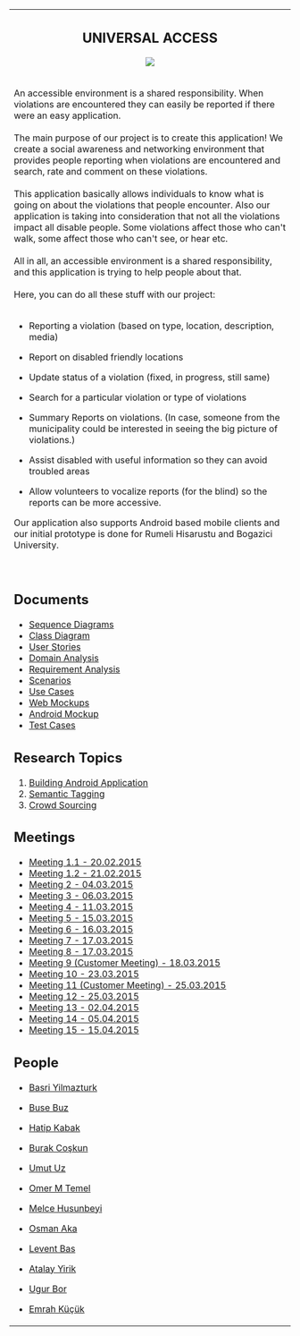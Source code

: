 <table>

<tr align='middle'>
<td>

<h2>UNIVERSAL ACCESS</h2>

<a href='http://imgur.com/TwBD6JG'><img src='http://i.imgur.com/TwBD6JG.jpg' /></a>
</td>
</tr>

<tr>
<td width='800px' valign='top'>


An accessible environment is a shared responsibility. When violations are encountered they can easily be reported if there were an easy application.<br>
<br>
The main purpose of our project is to create this application! We create a social awareness and networking environment that provides people reporting when violations are encountered and search, rate and comment on these violations.<br>
<br>
This application basically allows individuals to know what is going on about the violations that people encounter. Also our application is taking into consideration that not all the violations impact all disable people. Some violations affect those who can't walk, some affect those who can't see, or hear etc.<br>
<br>
All in all, an accessible environment is a shared responsibility, and this application is trying to help people about that.<br>
<br>
Here, you can do all these stuff with our project:<br>
<br>
<ul><li>Reporting a violation (based on type, location, description, media)</li></ul>

<ul><li>Report on disabled friendly locations</li></ul>

<ul><li>Update status of a violation (fixed, in progress, still same)</li></ul>

<ul><li>Search for a particular violation or type of violations</li></ul>

<ul><li>Summary Reports on violations. (In case, someone from the municipality could be interested in seeing the big picture of violations.)</li></ul>

<ul><li>Assist disabled with useful information so they can avoid troubled areas</li></ul>

<ul><li>Allow volunteers to vocalize reports (for the blind) so the reports can be more accessive.</li></ul>

Our application also supports Android based mobile clients and our initial prototype is done for Rumeli Hisarustu and Bogazici University.<br>
<br>
<br>
<h2>Documents</h2>
<ul><li><a href='sequenceDiagram.md'>Sequence Diagrams</a>
</li><li><a href='ClassDiagram.md'>Class Diagram</a>
</li><li><a href='UserStories.md'>User Stories</a>
</li><li><a href='DomainAnalysis.md'>Domain Analysis</a>
</li><li><a href='RequirementAnalysis.md'>Requirement Analysis</a>
</li><li><a href='scenarios.md'>Scenarios</a>
</li><li><a href='UseCases.md'>Use Cases</a>
</li><li><a href='web_mockups.md'>Web Mockups</a>
</li><li><a href='android_mockup.md'>Android Mockup</a>
</li><li><a href='TestCases.md'>Test Cases</a></li></ul>


<h2>Research Topics</h2>
<ol><li><a href='BuildingAndroidApplication.md'>Building Android Application</a>
</li><li><a href='semanticTagging.md'>Semantic Tagging</a>
</li><li><a href='crowdsourcing.md'>Crowd Sourcing</a></li></ol>


<h2>Meetings</h2>

<ul><li><a href='https://code.google.com/p/bounswe2015group9/wiki/meetingNotes#Meeting_#1.1'>Meeting 1.1 - 20.02.2015</a>
</li><li><a href='https://code.google.com/p/bounswe2015group9/wiki/meetingNotes#Meeting_#1.2'>Meeting 1.2 - 21.02.2015</a>
</li><li><a href='https://code.google.com/p/bounswe2015group9/wiki/meetingNotes#Meeting_#2'>Meeting 2 - 04.03.2015</a>
</li><li><a href='https://code.google.com/p/bounswe2015group9/wiki/meetingNotes#Meeting_#3'>Meeting 3 - 06.03.2015</a>
</li><li><a href='https://code.google.com/p/bounswe2015group9/wiki/meetingNotes#Meeting_#4'>Meeting 4 - 11.03.2015</a>
</li><li><a href='https://code.google.com/p/bounswe2015group9/wiki/meetingNotes#Meeting_#5'>Meeting 5 - 15.03.2015</a>
</li><li><a href='https://code.google.com/p/bounswe2015group9/wiki/meetingNotes#Meeting_#6'>Meeting 6 - 16.03.2015</a>
</li><li><a href='https://code.google.com/p/bounswe2015group9/wiki/meetingNotes#Meeting_#7'>Meeting 7 - 17.03.2015</a>
</li><li><a href='https://code.google.com/p/bounswe2015group9/wiki/meetingNotes#Meeting_#8'>Meeting 8 - 17.03.2015</a>
</li><li><a href='https://code.google.com/p/bounswe2015group9/wiki/meetingNotes#Meeting_#9_(Customer_Meeting)'>Meeting 9 (Customer Meeting) - 18.03.2015</a>
</li><li><a href='https://code.google.com/p/bounswe2015group9/wiki/meetingNotes#Meeting_#10'>Meeting 10 - 23.03.2015</a>
</li><li><a href='https://code.google.com/p/bounswe2015group9/wiki/meetingNotes#Meeting_#11_(Customer_Meeting)'>Meeting 11 (Customer Meeting) - 25.03.2015</a>
</li><li><a href='https://code.google.com/p/bounswe2015group9/wiki/meetingNotes#Meeting_#12'>Meeting 12 - 25.03.2015</a>
</li><li><a href='https://code.google.com/p/bounswe2015group9/wiki/meetingNotes#Meeting_#13'>Meeting 13 - 02.04.2015</a>
</li><li><a href='https://code.google.com/p/bounswe2015group9/wiki/meetingNotes#Meeting_#14'>Meeting 14 - 05.04.2015</a>
</li><li><a href='https://code.google.com/p/bounswe2015group9/wiki/meetingNotes#Meeting_#15'>Meeting 15 - 15.04.2015</a></li></ul>



<h2>People</h2>

<ul><li><a href='basriyilmazturk.md'>Basri Yilmazturk</a></li></ul>

<ul><li><a href='https://code.google.com/p/bounswe2015group9/wiki/BuseBuz'>Buse Buz</a></li></ul>

<ul><li><a href='https://code.google.com/p/bounswe2015group9/wiki/hatipkabak'>Hatip Kabak</a></li></ul>

<ul><li><a href='https://code.google.com/p/bounswe2015group9/wiki/BurakCoskun'>Burak Coşkun</a></li></ul>

<ul><li><a href='https://code.google.com/p/bounswe2015group9/wiki/UmutUz'>Umut Uz</a></li></ul>

<ul><li><a href='https://code.google.com/p/bounswe2015group9/wiki/OmerMTemel'>Omer M Temel</a></li></ul>

<ul><li><a href='https://code.google.com/p/bounswe2015group9/wiki/melce_husunbeyi'>Melce Husunbeyi</a></li></ul>

<ul><li><a href='https://code.google.com/p/bounswe2015group9/wiki/osman_aka'>Osman Aka</a></li></ul>

<ul><li><a href='https://code.google.com/p/bounswe2015group9/wiki/LeventBas'>Levent Bas</a></li></ul>

<ul><li><a href='https://code.google.com/p/bounswe2015group9/wiki/atalay_yirik'>Atalay Yirik</a></li></ul>

<ul><li><a href='ugur_bor.md'>Ugur Bor</a></li></ul>

<ul><li><a href='https://code.google.com/p/bounswe2015group9/wiki/emrah_kucuk'>Emrah Küçük</a>